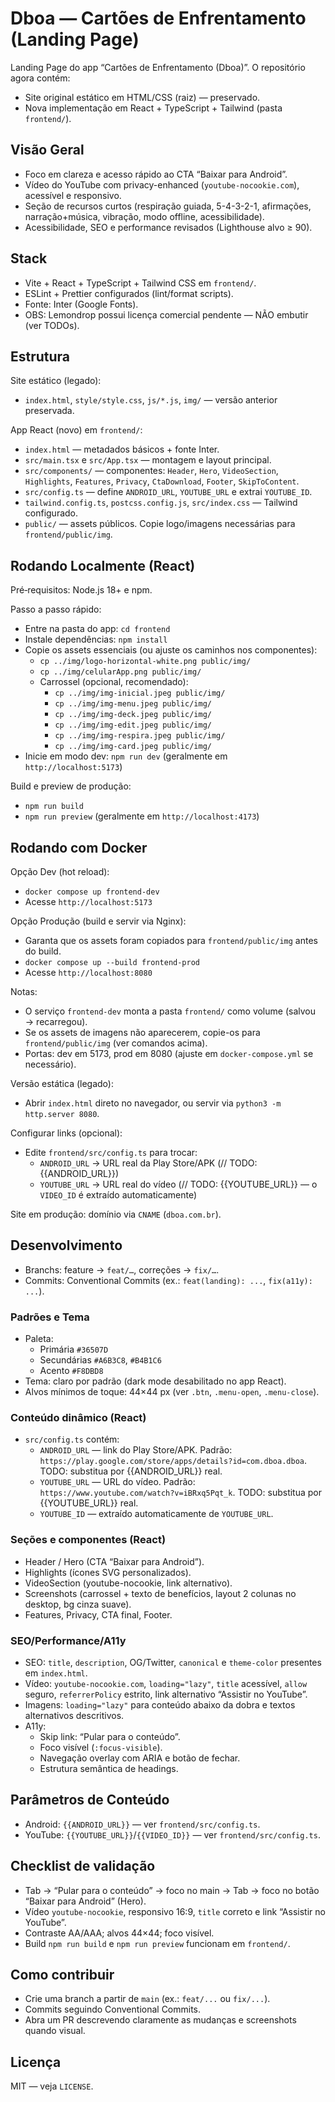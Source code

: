 # Dboa — Cartões de Enfrentamento (Landing Page)

Landing Page do app “Cartões de Enfrentamento (Dboa)”. O repositório agora contém:
- Site original estático em HTML/CSS (raiz) — preservado.
- Nova implementação em React + TypeScript + Tailwind (pasta `frontend/`).

## Visão Geral
- Foco em clareza e acesso rápido ao CTA “Baixar para Android”.
- Vídeo do YouTube com privacy-enhanced (`youtube-nocookie.com`), acessível e responsivo.
- Seção de recursos curtos (respiração guiada, 5-4-3-2-1, afirmações, narração+música, vibração, modo offline, acessibilidade).
- Acessibilidade, SEO e performance revisados (Lighthouse alvo ≥ 90).

## Stack
- Vite + React + TypeScript + Tailwind CSS em `frontend/`.
- ESLint + Prettier configurados (lint/format scripts).
- Fonte: Inter (Google Fonts).
- OBS: Lemondrop possui licença comercial pendente — NÃO embutir (ver TODOs).

## Estrutura
Site estático (legado):
- `index.html`, `style/style.css`, `js/*.js`, `img/` — versão anterior preservada.

App React (novo) em `frontend/`:
- `index.html` — metadados básicos + fonte Inter.
- `src/main.tsx` e `src/App.tsx` — montagem e layout principal.
- `src/components/` — componentes: `Header`, `Hero`, `VideoSection`, `Highlights`, `Features`, `Privacy`, `CtaDownload`, `Footer`, `SkipToContent`.
- `src/config.ts` — define `ANDROID_URL`, `YOUTUBE_URL` e extrai `YOUTUBE_ID`.
- `tailwind.config.ts`, `postcss.config.js`, `src/index.css` — Tailwind configurado.
- `public/` — assets públicos. Copie logo/imagens necessárias para `frontend/public/img`.

## Rodando Localmente (React)
Pré‑requisitos: Node.js 18+ e npm.

Passo a passo rápido:
- Entre na pasta do app: `cd frontend`
- Instale dependências: `npm install`
- Copie os assets essenciais (ou ajuste os caminhos nos componentes):
  - `cp ../img/logo-horizontal-white.png public/img/`
  - `cp ../img/celularApp.png public/img/`
  - Carrossel (opcional, recomendado):
    - `cp ../img/img-inicial.jpeg public/img/`
    - `cp ../img/img-menu.jpeg public/img/`
    - `cp ../img/img-deck.jpeg public/img/`
    - `cp ../img/img-edit.jpeg public/img/`
    - `cp ../img/img-respira.jpeg public/img/`
    - `cp ../img/img-card.jpeg public/img/`
- Inicie em modo dev: `npm run dev` (geralmente em `http://localhost:5173`)

Build e preview de produção:
- `npm run build`
- `npm run preview` (geralmente em `http://localhost:4173`)

## Rodando com Docker
Opção Dev (hot reload):
- `docker compose up frontend-dev`
- Acesse `http://localhost:5173`

Opção Produção (build e servir via Nginx):
- Garanta que os assets foram copiados para `frontend/public/img` antes do build.
- `docker compose up --build frontend-prod`
- Acesse `http://localhost:8080`

Notas:
- O serviço `frontend-dev` monta a pasta `frontend/` como volume (salvou → recarregou).
- Se os assets de imagens não aparecerem, copie-os para `frontend/public/img` (ver comandos acima).
- Portas: dev em 5173, prod em 8080 (ajuste em `docker-compose.yml` se necessário).

Versão estática (legado):
- Abrir `index.html` direto no navegador, ou servir via `python3 -m http.server 8080`.

Configurar links (opcional):
- Edite `frontend/src/config.ts` para trocar:
  - `ANDROID_URL` → URL real da Play Store/APK (// TODO: {{ANDROID_URL}})
  - `YOUTUBE_URL` → URL real do vídeo (// TODO: {{YOUTUBE_URL}} — o `VIDEO_ID` é extraído automaticamente)

Site em produção: domínio via `CNAME` (`dboa.com.br`).

## Desenvolvimento
- Branchs: feature → `feat/…`, correções → `fix/…`.
- Commits: Conventional Commits (ex.: `feat(landing): ...`, `fix(a11y): ...`).

### Padrões e Tema
- Paleta:
  - Primária `#36507D`
  - Secundárias `#A6B3C8`, `#B4B1C6`
  - Acento `#F8DBD8`
- Tema: claro por padrão (dark mode desabilitado no app React).
- Alvos mínimos de toque: 44×44 px (ver `.btn`, `.menu-open`, `.menu-close`).

### Conteúdo dinâmico (React)
- `src/config.ts` contém:
  - `ANDROID_URL` — link do Play Store/APK. Padrão: `https://play.google.com/store/apps/details?id=com.dboa.dboa`. TODO: substitua por {{ANDROID_URL}} real.
  - `YOUTUBE_URL` — URL do vídeo. Padrão: `https://www.youtube.com/watch?v=iBRxq5Pqt_k`. TODO: substitua por {{YOUTUBE_URL}} real.
  - `YOUTUBE_ID` — extraído automaticamente de `YOUTUBE_URL`.

### Seções e componentes (React)
- Header / Hero (CTA “Baixar para Android”).
- Highlights (ícones SVG personalizados).
- VideoSection (youtube-nocookie, link alternativo).
- Screenshots (carrossel + texto de benefícios, layout 2 colunas no desktop, bg cinza suave).
- Features, Privacy, CTA final, Footer.

### SEO/Performance/A11y
- SEO: `title`, `description`, OG/Twitter, `canonical` e `theme-color` presentes em `index.html`.
- Vídeo: `youtube-nocookie.com`, `loading="lazy"`, `title` acessível, `allow` seguro, `referrerPolicy` estrito, link alternativo “Assistir no YouTube”.
- Imagens: `loading="lazy"` para conteúdo abaixo da dobra e textos alternativos descritivos.
- A11y:
  - Skip link: “Pular para o conteúdo”.
  - Foco visível (`:focus-visible`).
  - Navegação overlay com ARIA e botão de fechar.
  - Estrutura semântica de headings.

## Parâmetros de Conteúdo
- Android: `{{ANDROID_URL}}` — ver `frontend/src/config.ts`.
- YouTube: `{{YOUTUBE_URL}}`/`{{VIDEO_ID}}` — ver `frontend/src/config.ts`.

## Checklist de validação
- Tab → “Pular para o conteúdo” → foco no main → Tab → foco no botão “Baixar para Android” (Hero).
- Vídeo `youtube-nocookie`, responsivo 16:9, `title` correto e link “Assistir no YouTube”.
- Contraste AA/AAA; alvos 44×44; foco visível.
- Build `npm run build` e `npm run preview` funcionam em `frontend/`.

## Como contribuir
- Crie uma branch a partir de `main` (ex.: `feat/...` ou `fix/...`).
- Commits seguindo Conventional Commits.
- Abra um PR descrevendo claramente as mudanças e screenshots quando visual.

## Licença
MIT — veja `LICENSE`.
